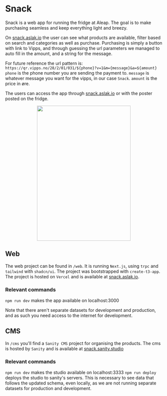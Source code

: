 # Snack

Snack is a web app for running the fridge at Aleap.
The goal is to make purchasing seamless and keep everything light and breezy.

On [snack.aslak.io](https://snack.aslak.io) the user can see what products are available, filter based on search and categories as well as purchase.
Purchasing is simply a button with link to Vipps, and through guessing the url parameters we managed to auto fill in the amount, and a string for the message.

For future reference the url pattern is: `https://qr.vipps.no/28/2/01/031/${phone}?v=1&m={message}&a=${amount}`
`phone` is the phone number you are sending the payment to.
`message` is whatever message you want for the vipps, in our case `Snack`.
`amount` is the price in øre.

The users can access the app through [snack.aslak.io](https://snack.aslak.io) or with the poster posted on the fridge.

<p align="center">
  <img width="300" height="432" src="https://github.com/aslakhol/snack/assets/11901064/14f1ae87-4a54-4063-9c95-987d238ff057">
</p>


## Web

The web project can be found in `/web`. It is running `Next.js`, using `trpc` and `tailwind` with `shadcn/ui`.
The project was bootstrapped with `create-t3-app`.
The project is hosted on `Vercel` and is available at [snack.aslak.io](https://snack.aslak.io).

### Relevant commands

`npm run dev` makes the app available on localhost:3000

Note that there aren't separate datasets for development and production, and as such you need access to the internet for development.

## CMS

In `/cms` you'll find a `Sanity CMS` project for organising the products.
The cms is hosted by `Sanity` and is available at [snack.sanity.studio](https://snack.sanity.studio)

### Relevant commands

`npm run dev` makes the studio available on localhost:3333
`npm run deploy` deploys the studio to sanity's servers.
This is necessary to see data that follows the updated schema, even locally, as we are not running separate datasets for production and development.
